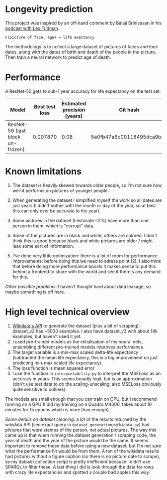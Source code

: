 # Longevity prediction
This project was inspired by an off-hand comment by Balaji Srinivasan in his
[podcast with Lex
Fridman](https://www.youtube.com/watch?v=VeH7qKZr0WI&ab_channel=LexFridman).

    F(picture of face, age) = life exectancy

The methodology is to collect a large dataset of pictures of faces and their dates, along with the
dates of birth and death of the people in the picture. Then train a neural network to predict age of death.

# Performance
A ResNet-50 gets to sub-1 year accuracy for life expectancy on the test set.

| Model | Best test loss | Estimated precision (years) | Git hash |
|---------|---------|---------|---------|
| ResNet-50 (last block un-frozen)   | 0.007870   | 0.08   | 5e0fb47a6c00118495dca9ba6   |
# Known limitations
1. The dataset is heavily skewed towards older people, so I'm not sure how well it
performs on pictures of younger people.

2. When generating the dataset I simplified myself the work so all dates are just
years (I didn't bother with the month or day of the year, so at best this can
only ever be accurate to the year).

3. Some pictures in the dataset (I estimate <2%) have more than one person in
   them, which is "corrupt" data.

4. Some of the pictures are in black and white, others are colored. I don't
   think this is good because black and white pictures are older / might leak
some sort of information.

5. I've done very little optimization: there is a lot of room for performance
   improvements: before doing this we need to adress point (2). I also think
that before doing more performance boosts it makes sense to put this behind a
frontend to share with the world and see if there's any demand for this.

*Other possible problems*: I haven't thought hard about data leakage, so maybe
something is off here.

# High level technical overview
1. [Wikidata's API](query.wikidata.org) to generate the dataset (plus a bit of
   scraping): dataset_v2 has ~5000 examples. I also have dataset_v3 with about
14k examples, but haven't used it yet.
2. I used pre-trained models as the initialisation of my neural nets,
ensembling different pre-trained models improves performance.
3. The target variable is a min-max scaled delta-life expectancy (subtracted
   the mean life expectancy, this is a big improvement on just predicting
min-max scaled life expectancy).
4. The loss function is mean squared error
5. I use the function in ```interpretability.py``` to interpret the MSELoss as
an accuracy in years. This seems broadly legit, but is an approximation (don't
use test data to do the scaling-unscaling, also MSELoss obviously quite
sensitive to outliers).

The models are small enough that you can train on CPU, but I recommend running
on a GPU (I did my training on a Quadro M4000, takes about 10 minutes for 15
epochs which is more than enough).

*Some details on dataset cleaning*: a lot of the results returned by the wikidata
API (see exact query in ```dataset_generation/wikidata.py```) had pictures that
were stamps of the person, not actual pictures. The way this came up is that
when running the dataset generation / scraping code, the year of death and the
year of the picture would be the same. It seems important to remove these data
before using a new dataset, but I'm not sure what the performance hit would be
from them. A ton of the wikidata results had pictures without a figure caption
(so there is no picture date to scrape), so my dataset collection script is
pretty inefficient because I didn't use SPARQL to filter these. A last thing I
did is look through the data for rows with crazy life expectancies and spotted
a couple bad apples this way.


